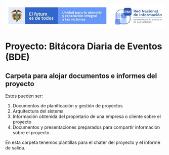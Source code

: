 <img src="/App/UnidadSrni.jpg" alt="Subdirección Red Nacional de Informacion"/>

# Proyecto: Bitácora Diaria de Eventos (BDE)

## Carpeta para alojar documentos e informes del proyecto

Estos pueden ser:

1. Documentos de planificación y gestión de proyectos
2. Arquitectura del sistema
3. Información obtenida del propietario de una empresa o cliente sobre el proyecto
4. Documentos y presentaciones preparados para compartir información sobre el proyecto.

En esta carpeta tenemos plantillas para el chater del proyecto y el informe de salida.

